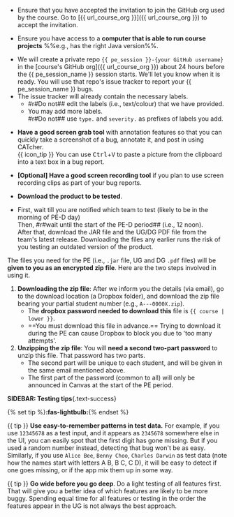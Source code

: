 <div id="testingPreparations">

* Ensure that you have accepted the invitation to join the GitHub org used by the course. Go to [{{ url_course_org }}]({{ url_course_org }}) to accept the invitation.

* Ensure you have access to a **computer that is able to run course projects** %%e.g., has the right Java version%%.

<div id="pe-create-repo">

* We will create a private repo `{{ pe_session }}-{your GitHub username}` in the [course's GitHub org]({{ url_course_org }}) about 24 hours before the {{ pe_session_name }} session starts. We'll let you know when it is ready. You will use that repo's issue tracker to report your {{ pe_session_name }} bugs.
* The issue tracker will already contain the necessary labels.
  * #r#Do not## edit the labels (i.e., text/colour) that we have provided.
  * You may add more labels.<br>
    #r#Do not## use `type.` and `severity.` as prefixes of labels you add.

</div>

</panel><p/>
</div>

* **Have a good screen grab tool** with annotation features so that you can quickly take a screenshot of a bug, annotate it, and post in using CATcher.<br>
  {{ icon_tip }} You can use <kbd>Ctrl</kbd>+<kbd>V</kbd> to paste a picture from the clipboard into a text box in a bug report.

* **[Optional] Have a good screen recording tool** if you plan to use screen recording clips as part of your bug reports.

* **<span class="text-danger">Download the product to be tested</span>**.

<tabs active="{{ pe_active_tab }}" add-class="ml-4">
<tab header="PE Dry Run (at **{{ version_penultimate }}**)">

* First, wait till you are notified which team to test (likely to be in the morning of PE-D day)<br>
  Then, #r#wait until the start of the PE-D period## (i.e., 12 noon).<br>
  After that, download the JAR file and the UG/DG PDF file from the team's latest release. Downloading the files any earlier runs the risk of you testing an outdated version of the product.

</tab>
<tab header="PE (at **{{ version_final }}**)">

<div id="zip-download-unzip-info" >
<box type="info" header="++Downloading and unzipping JAR/PDF files you will test in the PE++" icon=":fas-download:">

The files you need for the PE (i.e., `.jar` file, UG and DG `.pdf` files) will be **given to you as an encrypted zip file**. Here are the two steps involved in using it.

1. **Downloading the zip file**: After we inform you the details (via email), go to the download location (a Dropbox folder), and download the zip file bearing your partial student number (e.g., `A---0000X.zip`).
   * The **dropbox password needed to download this** file is `{{ course | lower }}`.
   * ==You must download this file in advance.== Trying to download it during the PE can cause Dropbox to block you due to 'too many attempts'.
1. **Unzipping the zip file**: You will **need a second two-part password** to unzip this file. That password has two parts.
   * The second part will be unique to each student, and will be given in the same email mentioned above.
   * The first part of the password (common to all) will only be announced in Canvas at the start of the PE period.
</box>
</div>

</tab>
</tabs>
<p/>

<div class="indented">

<box>

****SIDEBAR: Testing tips****{.text-success}

{% set tip %}<span class="text-success">**:fas-lightbulb:**</span>{% endset %}

{{ tip }} **Use easy-to-remember patterns in test data.** For example, if you use `12345678` as a test input, and it appears as `2345678` somewhere else in the UI, you can easily spot that the first digit has gone missing. But if you used a random number instead, detecting that bug won't be as easy.<br> Similarly, if you use `Alice Bee`, `Benny Choo`, `Charles Darwin` as test data (note how the names start with letters A B, B C, C D), it will be easy to detect if one goes missing, or if the app mix them up in some way.

{{ tip }} **Go wide before you go deep**. Do a light testing of all features first. That will give you a better idea of which features are likely to be more buggy. Spending equal time for all features or testing in the order the features appear in the UG is not always the best approach.

</box>
</div>
<p/>
<!--
* **Charge your computer** before coming to the session. The testing venue might not have enough charging points.
-->
</div>
